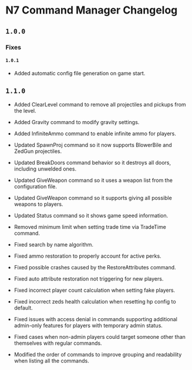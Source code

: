# N7 Command Manager Changelog

## `1.0.0`

### Fixes

#### `1.0.1`

- Added automatic config file generation on game start.

## `1.1.0`

- Added ClearLevel command to remove all projectiles and pickups from the level.
- Added Gravity command to modify gravity settings.
- Added InfiniteAmmo command to enable infinite ammo for players.

- Updated SpawnProj command so it now supports BlowerBile and ZedGun projectiles.
- Updated BreakDoors command behavior so it destroys all doors, including unwelded ones.
- Updated GiveWeapon command so it uses a weapon list from the configuration file.
- Updated GiveWeapon command so it supports giving all possible weapons to players.
- Updated Status command so it shows game speed information.
  
- Removed minimum limit when setting trade time via TradeTime command.

- Fixed search by name algorithm.
- Fixed ammo restoration to properly account for active perks.
- Fixed possible crashes caused by the RestoreAttributes command.
- Fixed auto attribute restoration not triggering for new players.
- Fixed incorrect player count calculation when setting fake players.
- Fixed incorrect zeds health calculation when resetting hp config to default.
- Fixed issues with access denial in commands supporting additional admin-only features for players with temporary admin status.
- Fixed cases when non-admin players could target someone other than themselves with regular commands.

- Modified the order of commands to improve grouping and readability when listing all the commands.
